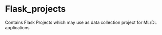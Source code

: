 # Flask_projects
Contains Flask Projects which may use as data collection project for ML/DL applications
